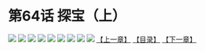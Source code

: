 # 第64话 探宝（上）
![](https://mhpic.xiaomingtaiji.net/comic/D/斗破苍穹拆分版/64话/1.jpg-zymk.middle.webp)
![](https://mhpic.xiaomingtaiji.net/comic/D/斗破苍穹拆分版/64话/2.jpg-zymk.middle.webp)
![](https://mhpic.xiaomingtaiji.net/comic/D/斗破苍穹拆分版/64话/3.jpg-zymk.middle.webp)
![](https://mhpic.xiaomingtaiji.net/comic/D/斗破苍穹拆分版/64话/4.jpg-zymk.middle.webp)
![](https://mhpic.xiaomingtaiji.net/comic/D/斗破苍穹拆分版/64话/5.jpg-zymk.middle.webp)
![](https://mhpic.xiaomingtaiji.net/comic/D/斗破苍穹拆分版/64话/6.jpg-zymk.middle.webp)
![](https://mhpic.xiaomingtaiji.net/comic/D/斗破苍穹拆分版/64话/7.jpg-zymk.middle.webp)
![](https://mhpic.xiaomingtaiji.net/comic/D/斗破苍穹拆分版/64话/8.jpg-zymk.middle.webp)
![](https://mhpic.xiaomingtaiji.net/comic/D/斗破苍穹拆分版/64话/9.jpg-zymk.middle.webp)
[【上一章】](./63.md)
[【目录】](./README.md)
[【下一章】](./65.md)
